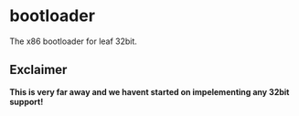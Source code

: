 # bootloader
The x86 bootloader for leaf 32bit.

## Exclaimer
**This is very far away and we havent started on impelementing any 32bit support!**
